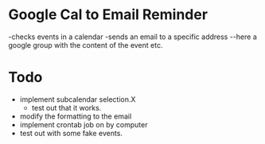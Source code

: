 # Google Cal to Email Reminder
-checks events in a calendar
-sends an email to a specific address --here a google group with the content of the event etc.
# Todo

- implement subcalendar selection.X
	- test out that it works.
- modify the formatting to the email
- implement crontab job on by computer
- test out with some fake events.


